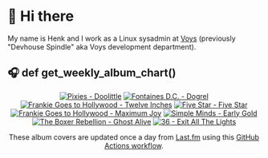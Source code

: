 # 👋 Hi there

My name is Henk and I work as a Linux sysadmin at <a href="https://www.voys.co/about/">Voys</a> (previously "Devhouse Spindle" aka Voys development department).

## 🎧 def get_weekly_album_chart()
<!-- lastfm -->
<p align="center"><a href="https://www.last.fm/music/Pixies/Doolittle"><img src="https://lastfm.freetls.fastly.net/i/u/64s/995f97abbadd1a5e69a2967c72074867.jpg" title="Pixies - Doolittle"></a> <a href="https://www.last.fm/music/Fontaines+D.C./Dogrel"><img src="https://lastfm.freetls.fastly.net/i/u/64s/a6e4705a174dcf7b423e82ed06038263.jpg" title="Fontaines D.C. - Dogrel"></a> <a href="https://www.last.fm/music/Frankie+Goes+to+Hollywood/Twelve+Inches"><img src="https://lastfm.freetls.fastly.net/i/u/64s/c4b13acfd721b5766667daf450d29e68.png" title="Frankie Goes to Hollywood - Twelve Inches"></a> <a href="https://www.last.fm/music/Five+Star/Five+Star"><img src="https://lastfm.freetls.fastly.net/i/u/64s/5468d7fb9613408b83d3cc34ce3ac80e.jpg" title="Five Star - Five Star"></a> <a href="https://www.last.fm/music/Frankie+Goes+to+Hollywood/Maximum+Joy"><img src="https://lastfm.freetls.fastly.net/i/u/64s/3962fd133d604208b9bbb533e69dbc21.jpg" title="Frankie Goes to Hollywood - Maximum Joy"></a> <a href="https://www.last.fm/music/Simple+Minds/Early+Gold"><img src="https://lastfm.freetls.fastly.net/i/u/64s/38aa8d81e8784358983aeb23b6de31fe.jpg" title="Simple Minds - Early Gold"></a> <a href="https://www.last.fm/music/The+Boxer+Rebellion/Ghost+Alive"><img src="https://lastfm.freetls.fastly.net/i/u/64s/219008848f8afe0cab2d47b27f497cc6.jpg" title="The Boxer Rebellion - Ghost Alive"></a> <a href="https://www.last.fm/music/36/Exit+All+The+Lights"><img src="https://lastfm.freetls.fastly.net/i/u/64s/dbede1b2ff7ecad7ed5be10394f9d7b8.jpg" title="36 - Exit All The Lights"></a> </p>

<p align="center">These album covers are updated once a day from <a href="https://www.last.fm/user/hbokh">Last.fm</a> using this <a href="https://github.com/marketplace/actions/lastfm-to-markdown">GitHub Actions workflow</a>.</p>

